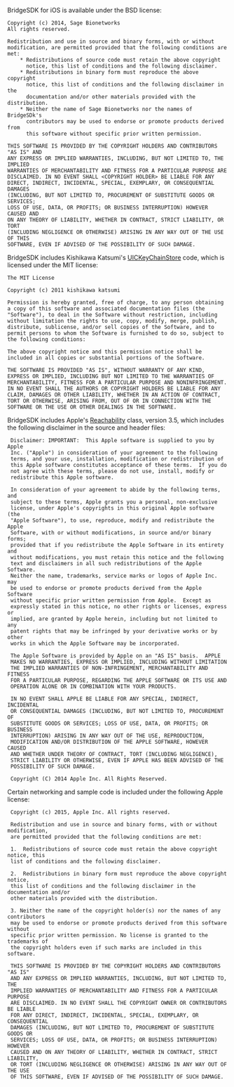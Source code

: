 BridgeSDK for iOS is available under the BSD license:

	Copyright (c) 2014, Sage Bionetworks
	All rights reserved.

	Redistribution and use in source and binary forms, with or without
	modification, are permitted provided that the following conditions are met:
	    * Redistributions of source code must retain the above copyright
	      notice, this list of conditions and the following disclaimer.
	    * Redistributions in binary form must reproduce the above copyright
	      notice, this list of conditions and the following disclaimer in the
	      documentation and/or other materials provided with the distribution.
	    * Neither the name of Sage Bionetworks nor the names of BridgeSDk's
		  contributors may be used to endorse or promote products derived from
		  this software without specific prior written permission.

	THIS SOFTWARE IS PROVIDED BY THE COPYRIGHT HOLDERS AND CONTRIBUTORS "AS IS" AND
	ANY EXPRESS OR IMPLIED WARRANTIES, INCLUDING, BUT NOT LIMITED TO, THE IMPLIED
	WARRANTIES OF MERCHANTABILITY AND FITNESS FOR A PARTICULAR PURPOSE ARE
	DISCLAIMED. IN NO EVENT SHALL <COPYRIGHT HOLDER> BE LIABLE FOR ANY
	DIRECT, INDIRECT, INCIDENTAL, SPECIAL, EXEMPLARY, OR CONSEQUENTIAL DAMAGES
	(INCLUDING, BUT NOT LIMITED TO, PROCUREMENT OF SUBSTITUTE GOODS OR SERVICES;
	LOSS OF USE, DATA, OR PROFITS; OR BUSINESS INTERRUPTION) HOWEVER CAUSED AND
	ON ANY THEORY OF LIABILITY, WHETHER IN CONTRACT, STRICT LIABILITY, OR TORT
	(INCLUDING NEGLIGENCE OR OTHERWISE) ARISING IN ANY WAY OUT OF THE USE OF THIS
	SOFTWARE, EVEN IF ADVISED OF THE POSSIBILITY OF SUCH DAMAGE.


BridgeSDK includes Kishikawa Katsumi's [UICKeyChainStore](https://github.com/kishikawakatsumi/UICKeyChainStore) code, which is licensed under the MIT license:

	The MIT License

	Copyright (c) 2011 kishikawa katsumi

	Permission is hereby granted, free of charge, to any person obtaining a copy of this software and associated documentation files (the "Software"), to deal in the Software without restriction, including without limitation the rights to use, copy, modify, merge, publish, distribute, sublicense, and/or sell copies of the Software, and to permit persons to whom the Software is furnished to do so, subject to the following conditions:

	The above copyright notice and this permission notice shall be included in all copies or substantial portions of the Software.

	THE SOFTWARE IS PROVIDED "AS IS", WITHOUT WARRANTY OF ANY KIND, EXPRESS OR IMPLIED, INCLUDING BUT NOT LIMITED TO THE WARRANTIES OF MERCHANTABILITY, FITNESS FOR A PARTICULAR PURPOSE AND NONINFRINGEMENT. IN NO EVENT SHALL THE AUTHORS OR COPYRIGHT HOLDERS BE LIABLE FOR ANY CLAIM, DAMAGES OR OTHER LIABILITY, WHETHER IN AN ACTION OF CONTRACT, TORT OR OTHERWISE, ARISING FROM, OUT OF OR IN CONNECTION WITH THE SOFTWARE OR THE USE OR OTHER DEALINGS IN THE SOFTWARE.


BridgeSDK includes Apple's [Reachability](https://developer.apple.com/library/ios/samplecode/reachability/introduction/intro.html) class, version 3.5, which includes the following disclaimer in the source and header files:

	 Disclaimer: IMPORTANT:  This Apple software is supplied to you by Apple
	 Inc. ("Apple") in consideration of your agreement to the following
	 terms, and your use, installation, modification or redistribution of
	 this Apple software constitutes acceptance of these terms.  If you do
	 not agree with these terms, please do not use, install, modify or
	 redistribute this Apple software.
 
	 In consideration of your agreement to abide by the following terms, and
	 subject to these terms, Apple grants you a personal, non-exclusive
	 license, under Apple's copyrights in this original Apple software (the
	 "Apple Software"), to use, reproduce, modify and redistribute the Apple
	 Software, with or without modifications, in source and/or binary forms;
	 provided that if you redistribute the Apple Software in its entirety and
	 without modifications, you must retain this notice and the following
	 text and disclaimers in all such redistributions of the Apple Software.
	 Neither the name, trademarks, service marks or logos of Apple Inc. may
	 be used to endorse or promote products derived from the Apple Software
	 without specific prior written permission from Apple.  Except as
	 expressly stated in this notice, no other rights or licenses, express or
	 implied, are granted by Apple herein, including but not limited to any
	 patent rights that may be infringed by your derivative works or by other
	 works in which the Apple Software may be incorporated.
 
	 The Apple Software is provided by Apple on an "AS IS" basis.  APPLE
	 MAKES NO WARRANTIES, EXPRESS OR IMPLIED, INCLUDING WITHOUT LIMITATION
	 THE IMPLIED WARRANTIES OF NON-INFRINGEMENT, MERCHANTABILITY AND FITNESS
	 FOR A PARTICULAR PURPOSE, REGARDING THE APPLE SOFTWARE OR ITS USE AND
	 OPERATION ALONE OR IN COMBINATION WITH YOUR PRODUCTS.
 
	 IN NO EVENT SHALL APPLE BE LIABLE FOR ANY SPECIAL, INDIRECT, INCIDENTAL
	 OR CONSEQUENTIAL DAMAGES (INCLUDING, BUT NOT LIMITED TO, PROCUREMENT OF
	 SUBSTITUTE GOODS OR SERVICES; LOSS OF USE, DATA, OR PROFITS; OR BUSINESS
	 INTERRUPTION) ARISING IN ANY WAY OUT OF THE USE, REPRODUCTION,
	 MODIFICATION AND/OR DISTRIBUTION OF THE APPLE SOFTWARE, HOWEVER CAUSED
	 AND WHETHER UNDER THEORY OF CONTRACT, TORT (INCLUDING NEGLIGENCE),
	 STRICT LIABILITY OR OTHERWISE, EVEN IF APPLE HAS BEEN ADVISED OF THE
	 POSSIBILITY OF SUCH DAMAGE.
 
	 Copyright (C) 2014 Apple Inc. All Rights Reserved.

Certain networking and sample code is included under the following Apple license:

	 Copyright (c) 2015, Apple Inc. All rights reserved.
 
	 Redistribution and use in source and binary forms, with or without modification,
	 are permitted provided that the following conditions are met:
 
	 1.  Redistributions of source code must retain the above copyright notice, this
	 list of conditions and the following disclaimer.
 
	 2.  Redistributions in binary form must reproduce the above copyright notice,
	 this list of conditions and the following disclaimer in the documentation and/or
	 other materials provided with the distribution.
 
	 3. Neither the name of the copyright holder(s) nor the names of any contributors
	 may be used to endorse or promote products derived from this software without
	 specific prior written permission. No license is granted to the trademarks of
	 the copyright holders even if such marks are included in this software.
 
	 THIS SOFTWARE IS PROVIDED BY THE COPYRIGHT HOLDERS AND CONTRIBUTORS "AS IS"
	 AND ANY EXPRESS OR IMPLIED WARRANTIES, INCLUDING, BUT NOT LIMITED TO, THE
	 IMPLIED WARRANTIES OF MERCHANTABILITY AND FITNESS FOR A PARTICULAR PURPOSE
	 ARE DISCLAIMED. IN NO EVENT SHALL THE COPYRIGHT OWNER OR CONTRIBUTORS BE LIABLE
	 FOR ANY DIRECT, INDIRECT, INCIDENTAL, SPECIAL, EXEMPLARY, OR CONSEQUENTIAL
	 DAMAGES (INCLUDING, BUT NOT LIMITED TO, PROCUREMENT OF SUBSTITUTE GOODS OR
	 SERVICES; LOSS OF USE, DATA, OR PROFITS; OR BUSINESS INTERRUPTION) HOWEVER
	 CAUSED AND ON ANY THEORY OF LIABILITY, WHETHER IN CONTRACT, STRICT LIABILITY,
	 OR TORT (INCLUDING NEGLIGENCE OR OTHERWISE) ARISING IN ANY WAY OUT OF THE USE
	 OF THIS SOFTWARE, EVEN IF ADVISED OF THE POSSIBILITY OF SUCH DAMAGE.
